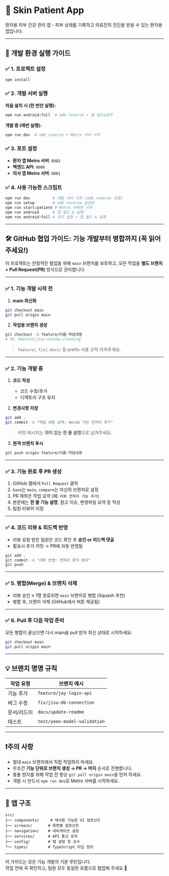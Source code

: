 # 📱 Skin Patient App

환자용 피부 건강 관리 앱 - 피부 상태를 기록하고 의료진의 진단을 받을 수 있는 환자용 앱입니다.

---

## 🚀 개발 환경 실행 가이드

### ✅ 1. 프로젝트 설정

```bash
npm install
```

### ✅ 2. 개발 서버 실행

**처음 설치 시 (한 번만 실행):**
```bash
npm run android:full  # adb reverse + 앱 빌드&설치
```

**개발 중 (매번 실행):**
```bash
npm run dev  # adb reverse + Metro 서버 시작
```

### ✅ 3. 포트 설정

- **환자 앱 Metro 서버**: `8082`
- **백엔드 API**: `8000`
- **의사 앱 Metro 서버**: `8081`

### ✅ 4. 사용 가능한 스크립트

```bash
npm run dev          # 개발 서버 시작 (adb reverse 포함)
npm run setup        # adb reverse 설정만
npm run start:patient # Metro 서버만 시작
npm run android      # 앱 빌드 & 실행
npm run android:full # 포트 설정 + 앱 빌드 & 실행
```

---

## 🛠 GitHub 협업 가이드: 기능 개발부터 병합까지 (꼭 읽어주세요!)

이 프로젝트는 안정적인 협업을 위해 `main` 브랜치를 보호하고, 모든 작업을 **별도 브랜치 + Pull Request(PR)** 방식으로 관리합니다.

---

### ✅ 1. 기능 개발 시작 전

1. **main 최신화**
```bash
git checkout main
git pull origin main
```

2. **작업용 브랜치 생성**
```bash
git checkout -b feature/이름-작업내용
# 예: feature/jisu-review-cleaning
```
> `feature/`, `fix/`, `docs/` 등 prefix 사용 규칙 지켜주세요.

---

### ✅ 2. 기능 개발 중

1. **코드 작성**
   - 코드 수정/추가
   - 디렉토리 구조 유지

2. **변경사항 저장**
```bash
git add .
git commit -m "작업 내용 요약: mecab 기반 전처리 추가"
```
> 커밋 메시지는 **의미 있는 한 줄 설명**으로 남겨주세요.

3. **원격 브랜치 푸시**
```bash
git push origin feature/이름-작업내용
```

---

### ✅ 3. 기능 완료 후 PR 생성

1. GitHub 웹에서 `Pull Request` 클릭
2. `base`는 `main`, `compare`는 자신의 브랜치로 설정
3. PR 제목은 작업 요약 (예: `리뷰 전처리 기능 추가`)
4. 본문에는 **한 줄 기능 설명**, 참고 이슈, 변경파일 요약 등 작성
5. 팀원 리뷰어 지정

---

### ✅ 4. 코드 리뷰 & 피드백 반영

- 리뷰 요청 받은 팀원은 코드 확인 후 **승인 or 피드백 댓글**
- 필요시 추가 커밋 → PR에 자동 반영됨
```bash
git add .
git commit -m "리뷰 반영: 전처리 로직 분리"
git push
```

---

### ✅ 5. 병합(Merge) & 브랜치 삭제

- 리뷰 승인 ≥ 1명 완료되면 `main` 브랜치로 병합 (Squash 추천)
- 병합 후, 브랜치 삭제 (GitHub에서 버튼 제공됨)

---

### ✅ 6. Pull 후 다음 작업 준비

모든 병합이 끝났으면 다시 main을 pull 받아 최신 상태로 시작하세요:
```bash
git checkout main
git pull origin main
```

---

## 💡 브랜치 명명 규칙

| 작업 유형     | 브랜치 예시                      |
|--------------|----------------------------------|
| 기능 추가     | `feature/jay-login-api`          |
| 버그 수정     | `fix/jisu-db-connection`         |
| 문서/리드미   | `docs/update-readme`             |
| 테스트        | `test/yeon-model-validation`     |

---

## ❗주의 사항

- 절대 `main` 브랜치에서 직접 작업하지 마세요.
- 무조건 **기능 단위로 브랜치 생성 → PR → 머지** 순서로 진행합니다.
- 충돌 방지를 위해 작업 전 항상 `git pull origin main`을 먼저 하세요.
- 개발 시 반드시 `npm run dev`로 Metro 서버를 시작하세요.

---

## 📱 앱 구조

```
src/
├── components/     # 재사용 가능한 UI 컴포넌트
├── screens/       # 화면별 컴포넌트
├── navigation/    # 네비게이션 설정
├── services/      # API 통신 로직
├── config/        # 앱 설정 및 상수
└── types/         # TypeScript 타입 정의
```

---

이 가이드는 모든 기능 개발의 기본 루틴입니다.  
작업 전에 꼭 확인하고, 팀원 모두 동일한 흐름으로 협업해 주세요 🙏
